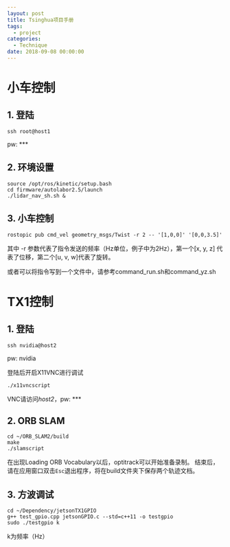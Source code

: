 ```yaml
---
layout: post
title: Tsinghua项目手册
tags:
  - project
categories:
  - Technique
date: 2018-09-08 00:00:00
---
```


# 小车控制

## 1. 登陆

```Shell
ssh root@host1
```
pw: ***

## 2. 环境设置

```Shell
source /opt/ros/kinetic/setup.bash
cd firmware/autolabor2.5/launch
./lidar_nav_sh.sh &
```
## 3. 小车控制

```Shell
rostopic pub cmd_vel geometry_msgs/Twist -r 2 -- '[1,0,0]' '[0,0,3.5]'
```
其中 -r 参数代表了指令发送的频率（Hz单位，例子中为2Hz），第一个[x, y, z] 代表了位移，第二个[u, v, w]代表了旋转。

或者可以将指令写到一个文件中，请参考command_run.sh和command_yz.sh

# TX1控制

## 1. 登陆

```Shell
ssh nvidia@host2
```
pw: nvidia

登陆后开启X11VNC进行调试
```Shell
./x11vncscript
```
VNC请访问*host2*，pw: ***

## 2. ORB SLAM

```Shell
cd ~/ORB_SLAM2/build
make
./slamscript
```
在出现Loading ORB Vocabulary以后，optitrack可以开始准备录制。
结束后，请在应用窗口双击```Esc```退出程序，将在build文件夹下保存两个轨迹文档。

## 3. 方波调试

```Shell
cd ~/Dependency/jetsonTX1GPIO
g++ test_gpio.cpp jetsonGPIO.c --std=c++11 -o testgpio
sudo ./testgpio k
```
k为频率（Hz）